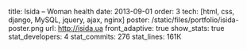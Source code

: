 title: Isida – Woman health
date: 2013-09-01
order: 3
tech: [html, css, django, MySQL, jquery, ajax, nginx]
poster: /static/files/portfolio/isida-poster.png
url: http://isida.ua
front_adaptive: true
show_stats: true
stat_developers: 4
stat_commits: 276
stat_lines: 161К
